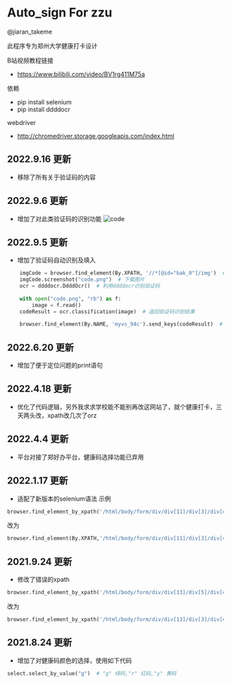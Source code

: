 # Auto_sign For zzu
@jiaran_takeme

此程序专为郑州大学健康打卡设计

B站视频教程链接
* https://www.bilibili.com/video/BV1rg411M75a


依赖
* pip install selenium
* pip install ddddocr

webdriver
* http://chromedriver.storage.googleapis.com/index.html

## 2022.9.16 更新
* 移除了所有关于验证码的内容

## 2022.9.6 更新
* 增加了对此类验证码的识别功能
![code](https://user-images.githubusercontent.com/87650568/188530439-6623ae05-1eee-4fc6-b1b1-9f037a751038.png)

## 2022.9.5 更新
* 增加了验证码自动识别及填入
```python
    imgCode = browser.find_element(By.XPATH, '//*[@id="bak_0"]/img')  # 定位验证码
    imgCode.screenshot("code.png")  # 下载图片
    ocr = ddddocr.DdddOcr()  # 利用ddddocr识别验证码
    
    with open("code.png", "rb") as f:
        image = f.read()
    codeResult = ocr.classification(image)  # 返回验证码识别结果
    
    browser.find_element(By.NAME, 'myvs_94c').send_keys(codeResult)  # 输入验证码
```

## 2022.6.20 更新
* 增加了便于定位问题的print语句

## 2022.4.18 更新
* 优化了代码逻辑，另外我求求学校能不能别再改这网站了，就个健康打卡，三天两头改，xpath改几次了orz

## 2022.4.4 更新
* 平台对接了郑好办平台，健康码选择功能已弃用

## 2022.1.17 更新
* 适配了新版本的selenium语法
示例
```python
browser.find_element_by_xpath('/html/body/form/div/div[11]/div[3]/div[4]/span').click()
```
改为
```python
browser.find_element(By.XPATH,'/html/body/form/div/div[11]/div[3]/div[4]/span').click()
```
## 2021.9.24 更新
* 修改了错误的xpath
```python
browser.find_element_by_xpath('/html/body/form/div/div[13]/div[5]/div[4]/span').click()
```
改为
```python
browser.find_element_by_xpath('/html/body/form/div/div[13]/div[3]/div[4]/span').click()
```
## 2021.8.24 更新
* 增加了对健康码颜色的选择，使用如下代码
```python
select.select_by_value("g")  # "g" 绿码,"r" 红码,"y" 黄码
```
